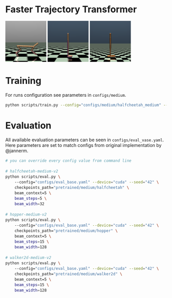 # Faster Trajectory Transformer

![video](media/halfcheetah.gif)
![video](media/walker2d.gif)
![video](media/hopper.gif)

# Training

For runs configuration see parameters in `configs/medium`.

```bash
python scripts/train.py --config="configs/medium/halfcheetah_medium" --device="cuda" --seed="42"
```

# Evaluation

All available evaluation parameters can be seen in `configs/eval_vase.yaml`.
Here parameters are set to match configs from original implementation by @jannerm. 

```bash
# you can override every config value from command line

# halfcheetah-medium-v2
python scripts/eval.py \ 
    --config="configs/eval_base.yaml" --device="cuda" --seed="42" \
    checkpoints_path="pretrained/medium/halfcheetah" \
    beam_context=5 \ 
    beam_steps=5 \
    beam_width=32

# hopper-medium-v2
python scripts/eval.py \ 
    --config="configs/eval_base.yaml" --device="cuda" --seed="42" \
    checkpoints_path="pretrained/medium/hopper" \
    beam_context=5 \ 
    beam_steps=15 \
    beam_width=128

# walker2d-medium-v2
python scripts/eval.py \ 
    --config="configs/eval_base.yaml" --device="cuda" --seed="42" \
    checkpoints_path="pretrained/medium/walker2d" \
    beam_context=5 \ 
    beam_steps=15 \
    beam_width=128
```

